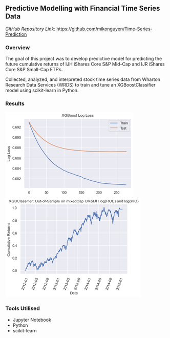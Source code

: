 ## Predictive Modelling with Financial Time Series Data

*GitHub Repository Link:* <https://github.com/mikonguyen/Time-Series-Prediction>

### Overview

The goal of this project was to develop predictive model for predicting the future cumulative returns of IJH iShares Core S&P Mid-Cap and IJR iShares Core S&P Small-Cap ETF’s. 

Collected, analyzed, and interpreted stock time series data from Wharton Research Data Services (WRDS) to train and tune an XGBoostClassifier model using scikit-learn in Python.

### Results



<img src="images/timeseries2.png?raw=true"/> 
<img src="images/timeseries3.png?raw=true"/>



### Tools Utilised
- Jupyter Notebook
- Python
- scikit-learn
